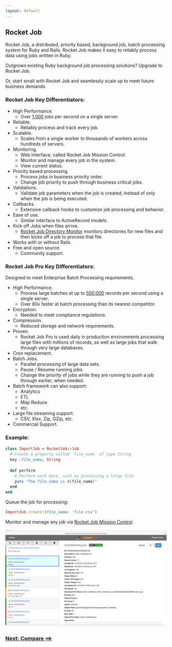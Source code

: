```yaml
---
layout: default
---
```

## Rocket Job

Rocket Job, a distributed, priority based, background job, batch processing system for Ruby and Rails.
Rocket Job makes it easy to reliably process data using jobs written in Ruby.

Outgrown existing Ruby background job processing solutions? Upgrade to Rocket Job.

Or, start small with Rocket Job and seamlessly scale up to meet future business demands.

### Rocket Job Key Differentiators:

* High Performance.
    * Over [1,000](rj_performance.html) jobs per second on a single server.
* Reliable.
    * Reliably process and track every job.
* Scalable.
    * Scales from a single worker to thousands of workers across hundreds of servers.
* Monitoring.
    * Web Interface, called Rocket Job Mission Control.
    * Monitor and manage every job in the system.
    * View current status.
* Priority based processing.
    * Process jobs in business priority order.
    * Change job priority to push through business critical jobs.
* Validations.
    * Validate job parameters when the job is created, instead of only when the job is being executed.
* Callbacks.
    * Extensive callback hooks to customize job processing and behavior.
* Ease of use.
    * Similar interface to ActiveRecord models.
* Kick off Jobs when files arrive.
    * [Rocket Job Directory Monitor][4] monitors directories for new files and then
      kicks off a job to process that file.
* Works with or without Rails.
* Free and open source.
    * Community support.

### Rocket Job Pro Key Differentiators:

Designed to meet Enterprise Batch Processing requirements.

* High Performance.
    * Process large batches at up to [500,000](rj_pro_performance.html) records per second using a single server.
    * Over 80x faster at batch processing than its nearest competitor.
* Encryption.
    * Needed to meet compliance regulations.
* Compression.
    * Reduced storage and network requirements.
* Proven.
    * Rocket Job Pro is used daily in production environments processing large files with millions of
      records, as well as large jobs that walk through very large databases.
* Cron replacement.
* Batch Jobs.
    * Parallel processing of large data sets.
    * Pause / Resume running jobs.
    * Change the priority of jobs while they are running to push a job through earlier, when needed.
* Batch framework can also support:
    * Analytics
    * ETL
    * Map Reduce
    * etc.
* Large file streaming support.
    * CSV, Xlsx, Zip, GZip, etc.
* Commercial Support.

### Example:

~~~ruby
class ImportJob < RocketJob::Job
  # Create a property called `file_name` of type String
  key :file_name, String

  def perform
    # Perform work here, such as processing a large file
    puts "The file_name is #{file_name}"
  end
end
~~~

Queue the job for processing:

~~~ruby
ImportJob.create!(file_name: 'file.csv')
~~~

Monitor and manage any job via [Rocket Job Mission Control][1].

![Screen shot](images/rjmc_job.png)

### [Next: Compare ==>](compare.html)

[0]: http://rocketjob.io
[1]: mission_control.html
[2]: http://reidmorrison.github.io/semantic_logger
[3]: http://mongodb.org
[4]: dirmon.html
